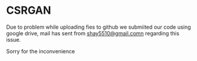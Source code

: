 # CSRGAN


Due to problem while uploading fies to github we submiited our code using google drive, mail has sent from shay5510@gmail.comn regarding this issue.


Sorry for the inconvenience 
